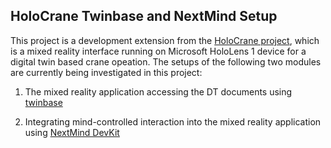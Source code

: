 ## HoloCrane Twinbase and NextMind Setup


This project is a development extension from the [HoloCrane project](https://github.com/Plan-T42/HoloCrane), which is a mixed reality interface running on Microsoft HoloLens 1 device for a digital twin based crane opeation.
The setups of the following two modules are currently being investigated in this project: 
 
1. The mixed reality application accessing the DT documents using [twinbase](https://github.com/twinbase/twinbase)

2. Integrating mind-controlled interaction into the mixed reality application using [NextMind DevKit](https://www.next-mind.com/documentation)
